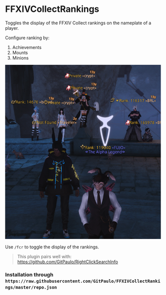 # FFXIVCollectRankings

Toggles the display of the FFXIV Collect rankings on the nameplate of a player.

Configure ranking by:
1. Achievements
2. Mounts
3. Minions

![FCR.png](FCR.png)

Use `/fcr` to toggle the display of the rankings.

> This plugin pairs well with: https://github.com/GitPaulo/RightClickSearchInfo

### Installation through `https://raw.githubusercontent.com/GitPaulo/FFXIVCollectRankings/master/repo.json`
